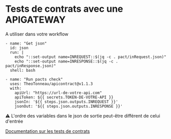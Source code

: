 # Tests de contrats avec une APIGATEWAY

A utiliser dans votre workflow

```     
- name: "Get json"
  id: json
  run: |
    echo "::set-output name=INREQUEST::$(jq -c . pact/inRequest.json)"
    echo "::set-output name=INRESPONSE::$(jq -c . pact/inResponse.json)"
  shell: bash 
  
- name: "Run pacts check"
  uses: TheoTonneau/apicontract@v1.1.3
  with:
    apiUrl: "https://url-de-votre-api.com"
    apiToken: ${{ secrets.TOKEN-DE-VOTRE-API }}
    jsonIn: '${{ steps.json.outputs.INREQUEST }}'
    jsonOut: '${{ steps.json.outputs.INRESPONSE }}'
```

⚠️ L'ordre des variables dans le json de sortie peut-être différent de celui d'entrée

[Documentation sur les tests de contrats](https://pact.io/consumer)